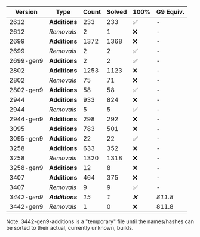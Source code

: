 | Version | Type | Count | Solved | 100% | G9 Equiv. |
| ------- | ---- | ----- | ------ | ---- | --------- |
| 2612 | **Additions** | 233 | 233 | ✅ | - |
| 2612 | *Removals* | 2 | 1 | ❌ | - |
| 2699 | **Additions** | 1372 | 1368 | ❌ | - |
| 2699 | *Removals* | 2 | 2 | ✅ | - |
| 2699-gen9 | **Additions** | 2 | 2 | ✅ | - |
| 2802 | **Additions** | 1253 | 1123 | ❌ | - |
| 2802 | *Removals* | 75 | 71 | ❌ | - |
| 2802-gen9 | **Additions** | 58 | 58 | ✅ | - |
| 2944 | **Additions** | 933 | 824 | ❌ | - |
| 2944 | *Removals* | 5 | 5 | ✅ | - |
| 2944-gen9 | **Additions** | 298 | 292 | ❌ | - |
| 3095 | **Additions** | 783 | 501 | ❌ | - |
| 3095-gen9 | **Additions** | 22 | 22 | ✅ | - |
| 3258 | **Additions** | 633 | 352 | ❌ | - |
| 3258 | *Removals* | 1320 | 1318 | ❌ | - |
| 3258-gen9 | **Additions** | 12 | 8 | ❌ | - |
| 3407 | **Additions** | 464 | 375 | ❌ | - |
| 3407 | *Removals* | 9 | 9 | ✅ | - |
| *3442-gen9* | ***Additions*** | *15* | *1* | *❌* | *811.8* |
| 3442-gen9 | *Removals* | 1 | 0 | ❌ | 811.8 |

Note: 3442-gen9-additions is a "temporary" file until the names/hashes can be sorted to their actual, currently unknown, builds.